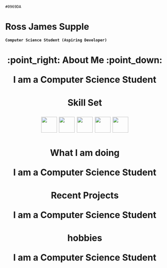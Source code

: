 `#0969DA`

# Ross James Supple


**` Computer Science Student (Aspiring Developer) `**


<div id = "Header" align = "center">
    <h1>
    :point_right: About Me :point_down:
        <p align = "center">
            I am a Computer Science Student
        </p>
    </h1>
</div>
<div id = "Skill Set" align = "center">
    <h1>
    Skill Set
        <p>
            <img src="https://cdn.jsdelivr.net/gh/devicons/devicon@latest/icons/cplusplus/cplusplus-original.svg" width=50px/>
            <img src="https://cdn.jsdelivr.net/gh/devicons/devicon@latest/icons/python/python-original-wordmark.svg" width=50px/>
            <img src="https://cdn.jsdelivr.net/gh/devicons/devicon@latest/icons/html5/html5-original-wordmark.svg" width=50px/>
            <img src="https://cdn.jsdelivr.net/gh/devicons/devicon@latest/icons/css3/css3-original-wordmark.svg" width=50px/>
            <img src="https://cdn.jsdelivr.net/gh/devicons/devicon@latest/icons/azuresqldatabase/azuresqldatabase-original.svg" width=50px/>
        </p>
    </h1> 
</div>
<div id = "What I am doing" align = "center">
    <h1>
    What I am doing
        <p align = "center">
            I am a Computer Science Student
        </p>   
    </h1> 
</div>
<div id = "Recent Projects" align = "center">
    <h1>
    Recent Projects
        <p align = "center">
            I am a Computer Science Student
        </p> 
    </h1>   
</div>
<div id = "Hobbies" align = "center">
    <h1>
    hobbies
        <p align = "center">
            I am a Computer Science Student
        </p>  
    </h1>  
</div>

